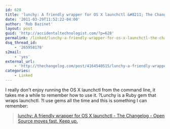 ```yaml
---
id: 628
title: 'lunchy: A friendly wrapper for OS X launchctl &#8211; The Changelog'
date: '2011-03-29T11:52:22-04:00'
author: 'Rob Bazinet'
layout: post
guid: 'http://accidentaltechnologist.com/?p=628'
permalink: /linked/lunchy-a-friendly-wrapper-for-os-x-launchctl-the-changelog-open-source-moves-fast-keep-up/
dsq_thread_id:
    - '265958178'
s2mail:
    - 'yes'
external_url:
    - 'http://thechangelog.com/post/4164540515/lunchy-a-friendly-wrapper-for-launchctl'
categories:
    - Linked
---
```


I really don't enjoy running the OS X launchctl from the command line, it takes me a while to remember how to use it. ?Lunchy is a Ruby gem that wraps launchctl. ?I use gems all the time and this is something I can remember:

> [lunchy: A friendly wrapper for OS X launchctl - The Changelog - Open Source moves fast. Keep up.](http://thechangelog.com/post/4164540515/lunchy-a-friendly-wrapper-for-launchctl)